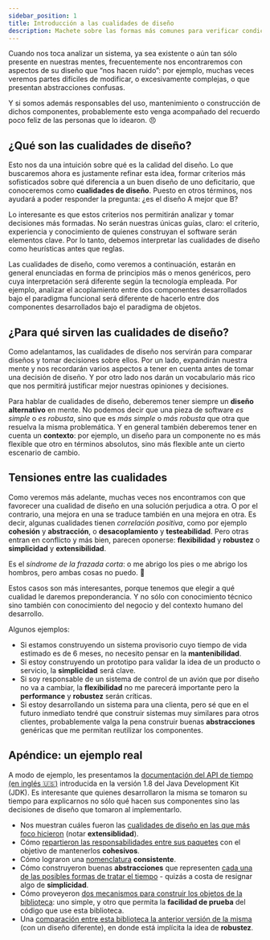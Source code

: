 ```yaml
---
sidebar_position: 1
title: Introducción a las cualidades de diseño
description: Machete sobre las formas más comunes para verificar condiciones en los tests.
---
```


Cuando nos toca analizar un sistema, ya sea existente o aún tan sólo presente en nuestras mentes, frecuentemente nos encontraremos con aspectos de su diseño que “nos hacen ruido”: por ejemplo, muchas veces veremos partes difíciles de modificar, o excesivamente complejas, o que presentan abstracciones confusas.  

Y si somos además responsables del uso, mantenimiento o construcción de dichos componentes, probablemente esto venga acompañado del recuerdo poco feliz de las personas que lo idearon. :angry:

## ¿Qué son las cualidades de diseño?

Esto nos da una intuición sobre qué es la calidad del diseño. Lo que buscaremos ahora es justamente refinar esta idea, formar criterios más sofisticados sobre qué diferencia a un buen diseño de uno deficitario, que conoceremos como **cualidades de diseño**. Puesto en otros términos, nos ayudará a poder responder la pregunta: ¿es el diseño A mejor que B?

Lo interesante es que estos criterios nos permitirán analizar y tomar decisiones más formadas. No serán nuestras únicas guías, claro: el criterio, experiencia y conocimiento de quienes construyan el software serán elementos clave. Por lo tanto, debemos interpretar las cualidades de diseño como heurísticas antes que reglas. 

Las cualidades de diseño, como veremos a continuación, estarán en general enunciadas en forma de principios más o menos genéricos, pero cuya interpretación será diferente según la tecnología empleada. Por ejemplo, analizar el acoplamiento entre dos componentes desarrollados bajo el paradigma funcional será diferente de hacerlo entre dos componentes desarrollados bajo el paradigma de objetos.

## ¿Para qué sirven las cualidades de diseño?

Como adelantamos, las cualidades de diseño nos servirán para comparar diseños y tomar decisiones sobre ellos. Por un lado, expandirán nuestra mente y nos recordarán varios aspectos a tener en cuenta antes de tomar una decisión de diseño. Y por otro lado nos darán un vocabulario más rico que nos permitirá justificar mejor nuestras opiniones y decisiones.

Para hablar de cualidades de diseño, deberemos tener siempre un **diseño alternativo** en mente. No podemos decir que una pieza de software _es simple_ o _es robusta_, sino que es _más simple_ o _más robusta_ que otra que resuelva la misma problemática. Y en general también deberemos tener en cuenta un **contexto**: por ejemplo, un diseño para un componente no es más flexible que otro en términos absolutos, sino más flexible ante un cierto escenario de cambio.

## Tensiones entre las cualidades

Como veremos más adelante, muchas veces nos encontramos con que favorecer una cualidad de diseño en una solución perjudica a otra. O por el contrario, una mejora en una se traduce también en una mejora en otra. Es decir, algunas cualidades tienen _correlación positiva_, como por ejemplo **cohesión** y **abstracción**, o **desacoplamiento** y **testeabilidad**. Pero otras entran en conflicto y más bien, parecen oponerse: **flexibilidad** y **robustez** o **simplicidad** y **extensibilidad**.

Es el _síndrome de la frazada corta_: o me abrigo los pies o me abrigo los hombros, pero ambas cosas no puedo. :shrug: 

Estos casos son más interesantes, porque tenemos que elegir a qué cualidad le daremos preponderancia. Y no sólo con conocimiento técnico sino también con conocimiento del negocio y del contexto humano del desarrollo.  

Algunos ejemplos: 
- Si estamos construyendo un sistema provisorio cuyo tiempo de vida estimado es de 6 meses, no necesito pensar en la **mantenibilidad**.
- Si estoy construyendo un prototipo para validar la idea de un producto o servicio, la **simplicidad** será clave. 
- Si soy responsable de un sistema de control de un avión que por diseño no va a cambiar, la **flexibilidad** no me parecerá importante pero la **performance** y **robustez** serán críticas.
- Si estoy desarrollando un sistema para una clienta, pero sé que en el futuro inmediato tendré que construir sistemas muy similares para otros clientes, probablemente valga la pena construir buenas **abstracciones** genéricas que me permitan reutilizar los componentes.

## Apéndice: un ejemplo real

A modo de ejemplo, les presentamos la [documentación del API de tiempo (en inglés :us:)](http://docs.oracle.com/javase/tutorial/datetime/overview/index.html) introducida en la versión 1.8 del Java Development Kit (JDK). Es interesante que quienes desarrollaron la misma se tomaron su tiempo para explicarnos no sólo qué hacen sus componentes sino las decisiones de diseño que tomaron al implementarlo.

- Nos muestran cuáles fueron las [cualidades de diseño en las que más foco hicieron](http://docs.oracle.com/javase/tutorial/datetime/overview/design.html) (notar **extensiblidad**).
- Cómo [repartieron las responsabilidades entre sus paquetes](http://docs.oracle.com/javase/tutorial/datetime/overview/packages.html) con el objetivo de mantenerlos **cohesivos**.
- Cómo lograron una [nomenclatura](http://docs.oracle.com/javase/tutorial/datetime/overview/naming.html) **consistente**.
- Cómo construyeron buenas **abstracciones** que representen [cada una de las posibles formas de tratar el tiempo](http://docs.oracle.com/javase/tutorial/datetime/iso/overview.html) - quizás a costa de resignar algo de **simplicidad**.
- Cómo proveyeron [dos mecanismos para construir los objetos de la biblioteca](http://docs.oracle.com/javase/tutorial/datetime/iso/clock.html): uno simple, y otro que permita la **facilidad de prueba** del código que use esta biblioteca. 
- Una [comparación entre esta biblioteca la anterior versión de la misma](http://docs.oracle.com/javase/tutorial/datetime/iso/legacy.html) (con un diseño diferente), en donde está implícita la idea de **robustez**.
